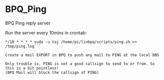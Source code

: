 # BPQ_Ping
BPQ Ping reply server

Run the server every 10mins in crontab:

```# PING Server
*/10 * * * * sudo -u taj /home/pi/linbpq/scripts/ping.sh >> /tmp/ping.log```

Create a mail EXPORT in BPQ to push any mail to PING at the local BBS

Only trouble is, PING is not a good callsign to send to or from. So this is a bit pointless!
(BPQ Mail will block the callsign of PING)

